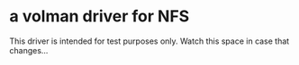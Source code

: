# a volman driver for NFS
This driver is intended for test purposes only.  Watch this space in case that changes...
